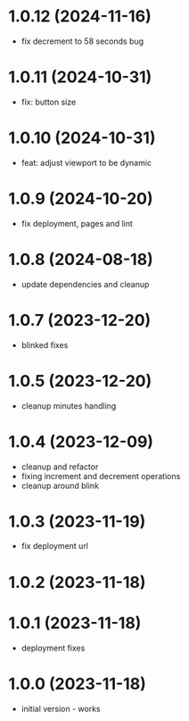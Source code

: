 # 1.0.12 (2024-11-16)

* fix decrement to 58 seconds bug

# 1.0.11 (2024-10-31)

* fix: button size

# 1.0.10 (2024-10-31)

* feat: adjust viewport to be dynamic

# 1.0.9 (2024-10-20)

* fix deployment, pages and lint

# 1.0.8 (2024-08-18)

* update dependencies and cleanup

# 1.0.7 (2023-12-20)

* blinked fixes

# 1.0.5 (2023-12-20)

* cleanup minutes handling

# 1.0.4 (2023-12-09)

* cleanup and refactor
* fixing increment and decrement operations
* cleanup around blink


# 1.0.3 (2023-11-19)

* fix deployment url

# 1.0.2 (2023-11-18)
# 1.0.1 (2023-11-18)

* deployment fixes

# 1.0.0 (2023-11-18)

* initial version - works
